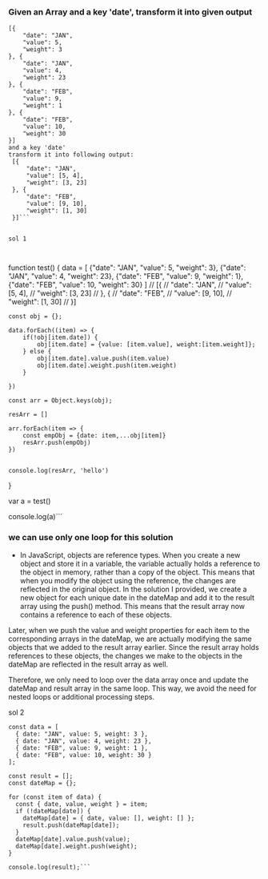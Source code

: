 ### Given an Array and a key 'date', transform it into given output

```Given an array
[{
    "date": "JAN",
    "value": 5,
    "weight": 3
}, {
    "date": "JAN",
    "value": 4,
    "weight": 23
}, {
    "date": "FEB",
    "value": 9,
    "weight": 1
}, {
    "date": "FEB",
    "value": 10,
    "weight": 30
}]
and a key 'date' 
transform it into following output:
 [{
     "date": "JAN",
     "value": [5, 4],
     "weight": [3, 23]
 }, {
     "date": "FEB",
     "value": [9, 10],
     "weight": [1, 30]
 }]```


sol 1



```
function test() {
    data = [
    {"date": "JAN", "value": 5, "weight": 3},
    {"date": "JAN", "value": 4, "weight": 23},
    {"date": "FEB", "value": 9, "weight": 1},
    {"date": "FEB", "value": 10, "weight": 30}
]
 //    [{
 //     "date": "JAN",
 //     "value": [5, 4],
 //     "weight": [3, 23]
 // }, {
 //     "date": "FEB",
 //     "value": [9, 10],
 //     "weight": [1, 30]
 // }]

    const obj = {};

    data.forEach((item) => {
        if(!obj[item.date]) {
            obj[item.date] = {value: [item.value], weight:[item.weight]};
        } else {
            obj[item.date].value.push(item.value)
            obj[item.date].weight.push(item.weight)    
        }
        
    })

    const arr = Object.keys(obj);

    resArr = []

    arr.forEach(item => {
        const empObj = {date: item,...obj[item]}
        resArr.push(empObj)
    })

    
    console.log(resArr, 'hello')
}


var a = test()

console.log(a)```

### we can use only one loop for this solution 
- In JavaScript, objects are reference types. When you create a new object and store it in a variable, the variable actually holds a reference to the object in memory, rather than a copy of the object. This means that when you modify the object using the reference, the changes are reflected in the original object.
 In the solution I provided, we create a new object for each unique date in the dateMap and add it to the result array using the push() method. This means that the result array now contains a reference to each of these objects.

Later, when we push the value and weight properties for each item to the corresponding arrays in the dateMap, we are actually modifying the same objects that we added to the result array earlier. Since the result array holds references to these objects, the changes we make to the objects in the dateMap are reflected in the result array as well.

Therefore, we only need to loop over the data array once and update the dateMap and result array in the same loop. This way, we avoid the need for nested loops or additional processing steps.

sol 2

```
const data = [
  { date: "JAN", value: 5, weight: 3 },
  { date: "JAN", value: 4, weight: 23 },
  { date: "FEB", value: 9, weight: 1 },
  { date: "FEB", value: 10, weight: 30 }
];

const result = [];
const dateMap = {};

for (const item of data) {
  const { date, value, weight } = item;
  if (!dateMap[date]) {
    dateMap[date] = { date, value: [], weight: [] };
    result.push(dateMap[date]);
  }
  dateMap[date].value.push(value);
  dateMap[date].weight.push(weight);
}

console.log(result);```
